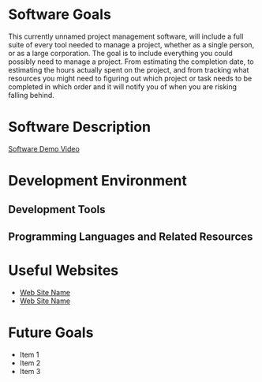 # Software Goals
This currently unnamed project management software, will include a full suite of every tool needed to manage a project, whether as a single person, or as a large corporation. The goal is to include everything you could possibly need to manage a project. From estimating the completion date, to estimating the hours actually spent on the project, and from tracking what resources you might need to figuring out which project or task needs to be completed in which order and it will notify you of when you are risking falling behind.

# Software Description


[Software Demo Video](http://youtube.link.goes.here)

# Development Environment


## Development Tools


## Programming Languages and Related Resources


# Useful Websites

- [Web Site Name](http://url.link.goes.here)
- [Web Site Name](http://url.link.goes.here)

# Future Goals

- Item 1
- Item 2
- Item 3
